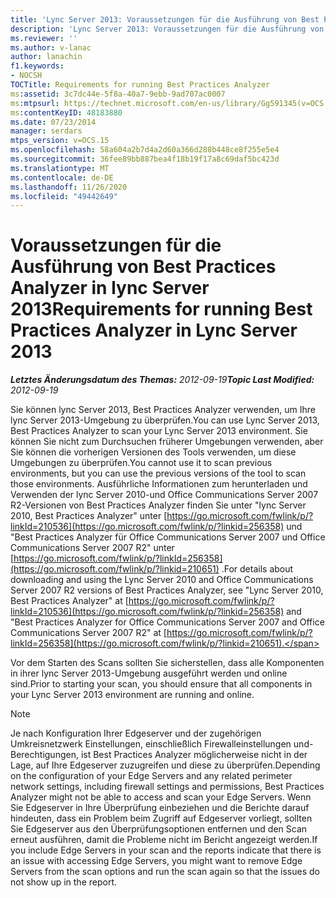 ```yaml
---
title: 'Lync Server 2013: Voraussetzungen für die Ausführung von Best Practices Analyzer'
description: 'Lync Server 2013: Voraussetzungen für die Ausführung von Best Practices Analyzer.'
ms.reviewer: ''
ms.author: v-lanac
author: lanachin
f1.keywords:
- NOCSH
TOCTitle: Requirements for running Best Practices Analyzer
ms:assetid: 3c7dc44e-5f8a-40a7-9ebb-9ad707ac0007
ms:mtpsurl: https://technet.microsoft.com/en-us/library/Gg591345(v=OCS.15)
ms:contentKeyID: 48183880
ms.date: 07/23/2014
manager: serdars
mtps_version: v=OCS.15
ms.openlocfilehash: 58a604a2b7d4a2d60a366d288b448ce8f255e5e4
ms.sourcegitcommit: 36fee89bb887bea4f18b19f17a8c69daf5bc423d
ms.translationtype: MT
ms.contentlocale: de-DE
ms.lasthandoff: 11/26/2020
ms.locfileid: "49442649"
---
```

# <a name="requirements-for-running-best-practices-analyzer-in-lync-server-2013"></a><span data-ttu-id="5bc18-103">Voraussetzungen für die Ausführung von Best Practices Analyzer in lync Server 2013</span><span class="sxs-lookup"><span data-stu-id="5bc18-103">Requirements for running Best Practices Analyzer in Lync Server 2013</span></span>

<div data-xmlns="http://www.w3.org/1999/xhtml">

<div class="topic" data-xmlns="http://www.w3.org/1999/xhtml" data-msxsl="urn:schemas-microsoft-com:xslt" data-cs="https://msdn.microsoft.com/">

<div data-asp="https://msdn2.microsoft.com/asp">



</div>

<div id="mainSection">

<div id="mainBody"><span data-ttu-id="5bc18-104">

<span> </span></span><span class="sxs-lookup"><span data-stu-id="5bc18-104">

<span> </span></span></span>

<span data-ttu-id="5bc18-105">_**Letztes Änderungsdatum des Themas:** 2012-09-19_</span><span class="sxs-lookup"><span data-stu-id="5bc18-105">_**Topic Last Modified:** 2012-09-19_</span></span>

<span data-ttu-id="5bc18-106">Sie können lync Server 2013, Best Practices Analyzer verwenden, um Ihre lync Server 2013-Umgebung zu überprüfen.</span><span class="sxs-lookup"><span data-stu-id="5bc18-106">You can use Lync Server 2013, Best Practices Analyzer to scan your Lync Server 2013 environment.</span></span> <span data-ttu-id="5bc18-107">Sie können Sie nicht zum Durchsuchen früherer Umgebungen verwenden, aber Sie können die vorherigen Versionen des Tools verwenden, um diese Umgebungen zu überprüfen.</span><span class="sxs-lookup"><span data-stu-id="5bc18-107">You cannot use it to scan previous environments, but you can use the previous versions of the tool to scan those environments.</span></span> <span data-ttu-id="5bc18-108">Ausführliche Informationen zum herunterladen und Verwenden der lync Server 2010-und Office Communications Server 2007 R2-Versionen von Best Practices Analyzer finden Sie unter "lync Server 2010, Best Practices Analyzer" unter [https://go.microsoft.com/fwlink/p/?linkId=210536](https://go.microsoft.com/fwlink/p/?linkid=256358) und "Best Practices Analyzer für Office Communications Server 2007 und Office Communications Server 2007 R2" unter [https://go.microsoft.com/fwlink/p/?linkId=256358](https://go.microsoft.com/fwlink/p/?linkid=210651) .</span><span class="sxs-lookup"><span data-stu-id="5bc18-108">For details about downloading and using the Lync Server 2010 and Office Communications Server 2007 R2 versions of Best Practices Analyzer, see "Lync Server 2010, Best Practices Analyzer" at [https://go.microsoft.com/fwlink/p/?linkId=210536](https://go.microsoft.com/fwlink/p/?linkid=256358) and "Best Practices Analyzer for Office Communications Server 2007 and Office Communications Server 2007 R2" at [https://go.microsoft.com/fwlink/p/?linkId=256358](https://go.microsoft.com/fwlink/p/?linkid=210651).</span></span>

<span data-ttu-id="5bc18-109">Vor dem Starten des Scans sollten Sie sicherstellen, dass alle Komponenten in ihrer lync Server 2013-Umgebung ausgeführt werden und online sind.</span><span class="sxs-lookup"><span data-stu-id="5bc18-109">Prior to starting your scan, you should ensure that all components in your Lync Server 2013 environment are running and online.</span></span>

<div>


> [!NOTE]  
> <span data-ttu-id="5bc18-110">Je nach Konfiguration Ihrer Edgeserver und der zugehörigen Umkreisnetzwerk Einstellungen, einschließlich Firewalleinstellungen und-Berechtigungen, ist Best Practices Analyzer möglicherweise nicht in der Lage, auf Ihre Edgeserver zuzugreifen und diese zu überprüfen.</span><span class="sxs-lookup"><span data-stu-id="5bc18-110">Depending on the configuration of your Edge Servers and any related perimeter network settings, including firewall settings and permissions, Best Practices Analyzer might not be able to access and scan your Edge Servers.</span></span> <span data-ttu-id="5bc18-111">Wenn Sie Edgeserver in Ihre Überprüfung einbeziehen und die Berichte darauf hindeuten, dass ein Problem beim Zugriff auf Edgeserver vorliegt, sollten Sie Edgeserver aus den Überprüfungsoptionen entfernen und den Scan erneut ausführen, damit die Probleme nicht im Bericht angezeigt werden.</span><span class="sxs-lookup"><span data-stu-id="5bc18-111">If you include Edge Servers in your scan and the reports indicate that there is an issue with accessing Edge Servers, you might want to remove Edge Servers from the scan options and run the scan again so that the issues do not show up in the report.</span></span>



<span data-ttu-id="5bc18-112"></div>

</div>

<span> </span>

</div>

</div>

</span><span class="sxs-lookup"><span data-stu-id="5bc18-112"></div>

</div>

<span> </span>

</div>

</div>

</span></span></div>

